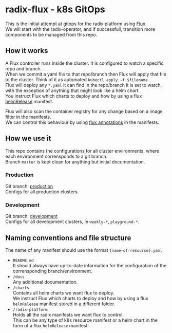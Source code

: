 # radix-flux - k8s GitOps
This is the initial attempt at gitops for the radix platform using [Flux](https://github.com/weaveworks/flux/).  
We will start with the radix-operator, and if successfull, transition more components to be managed from this repo.

## How it works
A Flux controller runs inside the cluster. It is configured to watch a specific repo and branch.  
When we commit a yaml file to that repo/branch then Flux will apply that file to the cluster. Think of it as automated `kubectl apply -f $filename`.  
Flux will deploy any `*.yaml` it can find in the repo/branch it is set to watch, with the exception of anything that might look like a helm chart.  
You instruct Flux which charts to deploy and how by using a flux [helmRelease](https://github.com/weaveworks/flux/blob/master/site/helm-integration.md) manifest.  

Flux will also scan the container registry for any change based on a image filter in the manifests.  
We can control this behaviour by using [flux annotations](https://github.com/weaveworks/flux/blob/master/site/helm-integration.md#using-annotations-to-control-updates-to-helmrelease-resources) in the manifests.

## How we use it
This repo contains the configurations for all cluster environments, where each environment corrensponds to a git branch.  
Branch `master` is kept clean for anything but initial documentation.  

### Production
Git branch: [production](https://github.com/equinor/radix-flux/tree/production)  
Configs for all production clusters.  

### Development
Git branch: [development](https://github.com/equinor/radix-flux/tree/development)  
Configs for all development clusters, ie `weekly-*`, `playground-*`.  


## Naming conventions and file structure

The name of any manifest should use the format `{name-of-resource}.yaml`

- `README.md`  
  It should always have up-to-date information for the configuration of the corrensponding branch/environment.
- `/docs`  
  Any additional documentation.
- `/charts`  
  Contains all helm charts we want flux to deploy.  
  We instruct Flux which charts to deploy and how by using a flux `helmRelease` manifest stored in a different folder.
- `/radix-platform`  
  Holds all the radix manifests we want flux to control.  
  This can be any type of k8s resource manifest or a helm chart in the form of a flux `helmRelease` manifest.  
  